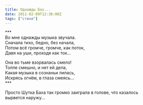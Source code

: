 ```yaml
---
title: Однажды Бах...
date: 2011-02-09T12:36:00Z
tags: ["стихи"]
---
```


\*\*\*   
Во мне однажды музыка звучала.  
Сначала тихо, бедно, без начала,  
Потом всё громче, громче, как поток,  
Давя на уши, проходя как ток...  

Она во тьме взорвалась смело!  
Толпе смешно, и нет ей дела,  
Какая музыка в сознаньи лилась,  
Искрясь огнём, в глаза смеясь...  
\*\*\*  

Просто Шутка Баха так громко заиграла в голове, что казалось вырвется наружу...  
